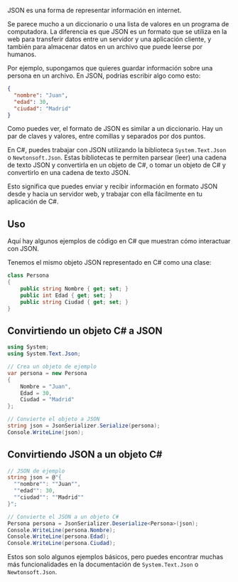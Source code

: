 JSON es una forma de representar información en internet. 

Se parece mucho a un diccionario o una lista de valores en un programa de computadora. La diferencia es que JSON es un formato que se utiliza en la web para transferir datos entre un servidor y una aplicación cliente, y también para almacenar datos en un archivo que puede leerse por humanos.

Por ejemplo, supongamos que quieres guardar información sobre una persona en un archivo. En JSON, podrías escribir algo como esto:

```json
{
  "nombre": "Juan",
  "edad": 30,
  "ciudad": "Madrid"
}
```

Como puedes ver, el formato de JSON es similar a un diccionario. Hay un par de claves y valores, entre comillas y separados por dos puntos.

En C#, puedes trabajar con JSON utilizando la biblioteca `System.Text.Json` o `Newtonsoft.Json`. Estas bibliotecas te permiten parsear (leer) una cadena de texto JSON y convertirla en un objeto de C#, o tomar un objeto de C# y convertirlo en una cadena de texto JSON.

Esto significa que puedes enviar y recibir información en formato JSON desde y hacia un servidor web, y trabajar con ella fácilmente en tu aplicación de C#.

## Uso

Aquí hay algunos ejemplos de código en C# que muestran cómo interactuar con JSON.

Tenemos el mismo objeto JSON representado en C# como una clase:

```csharp
class Persona
{
    public string Nombre { get; set; }
    public int Edad { get; set; }
    public string Ciudad { get; set; }
}
```

## Convirtiendo un objeto C# a JSON

```csharp
using System;
using System.Text.Json;

// Crea un objeto de ejemplo
var persona = new Persona
{
    Nombre = "Juan",
    Edad = 30,
    Ciudad = "Madrid"
};

// Convierte el objeto a JSON
string json = JsonSerializer.Serialize(persona);
Console.WriteLine(json);
```

## Convirtiendo JSON a un objeto C#

```csharp
// JSON de ejemplo
string json = @"{
  ""nombre"": ""Juan"",
  ""edad"": 30,
  ""ciudad"": ""Madrid""
}";

// Convierte el JSON a un objeto C#
Persona persona = JsonSerializer.Deserialize<Persona>(json);
Console.WriteLine(persona.Nombre);
Console.WriteLine(persona.Edad);
Console.WriteLine(persona.Ciudad);
```

Estos son solo algunos ejemplos básicos, pero puedes encontrar muchas más funcionalidades en la documentación de `System.Text.Json` o `Newtonsoft.Json`.